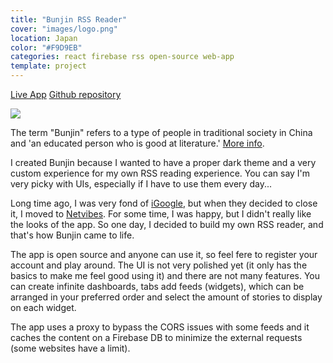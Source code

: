 ```yaml
---
title: "Bunjin RSS Reader"
cover: "images/logo.png"
location: Japan
color: "#F9D9EB"
categories: react firebase rss open-source web-app
template: project
---
```


<p class="align-center">
<a class="btn" role="button" href="https://bunjinapp.web.app/" target="_blank">Live App</a>
<a class="btn" role="button" href="https://github.com/gazpachu/bunjin" target="_blank">Github repository</a>
</p>

![](/work/bunjin/images/1.png)

The term "Bunjin" refers to a type of people in traditional society in China and 'an educated person who is good at literature.' [More info](https://www.japanese-wiki-corpus.org/history/Bunjin%20(Literati%20in%20China).html).

I created Bunjin because I wanted to have a proper dark theme and a very custom experience for my own RSS reading experience. You can say I'm very picky with UIs, especially if I have to use them every day...

Long time ago, I was very fond of [iGoogle](https://en.wikipedia.org/wiki/IGoogle), but when they decided to close it, I moved to [Netvibes](https://www.netvibes.com/en). For some time, I was happy, but I didn't really like the looks of the app. So one day, I decided to build my own RSS reader, and that's how Bunjin came to life.

The app is open source and anyone can use it, so feel fere to register your account and play around. The UI is not very polished yet (it only has the basics to make me feel good using it) and there are not many features. You can create infinite dashboards, tabs add feeds (widgets), which can be arranged in your preferred order and select the amount of stories to display on each widget.

The app uses a proxy to bypass the CORS issues with some feeds and it caches the content on a Firebase DB to minimize the external requests (some websites have a limit).
